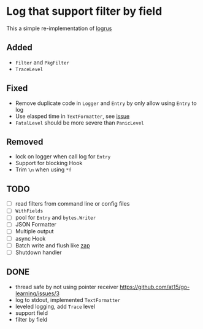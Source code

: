 # Log that support filter by field

This a simple re-implementation of [logrus](https://github.com/sirupsen/logrus)

## Added

- `Filter` and `PkgFilter`
- `TraceLevel`

## Fixed

- Remove duplicate code in `Logger` and `Entry` by only allow using `Entry` to log
- Use elasped time in `TextFormatter`, see [issue](https://github.com/sirupsen/logrus/issues/457)
- `FatalLevel` should be more severe than `PanicLevel`

## Removed 

- lock on logger when call log for `Entry`
- Support for blocking Hook
- Trim `\n` when using `*f`

## TODO

- [ ] read filters from command line or config files
- [ ] `WithFields`
- [ ] pool for `Entry` and `bytes.Writer`
- [ ] JSON Formatter
- [ ] Multiple output
- [ ] async Hook
- [ ] Batch write and flush like [zap](https://github.com/uber-go/zap)
- [ ] Shutdown handler

## DONE

- thread safe by not using pointer receiver https://github.com/at15/go-learning/issues/3
- log to stdout, implemented `TextFormatter`
- leveled logging, add `Trace` level
- support field
- filter by field